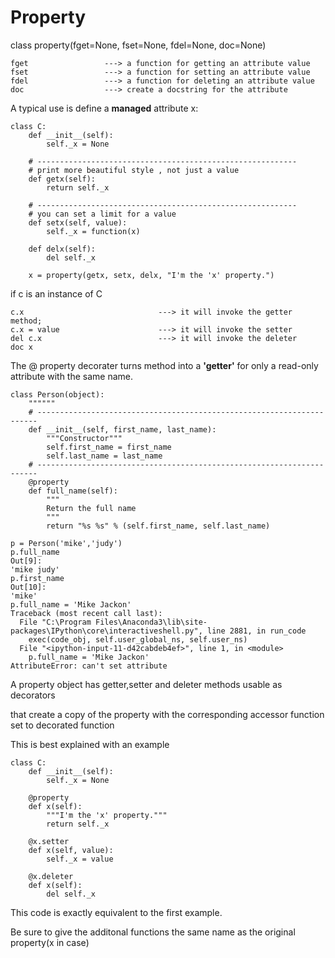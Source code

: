 # Property
class property(fget=None, fset=None, fdel=None, doc=None)
```
fget                 ---> a function for getting an attribute value
fset                 ---> a function for setting an attribute value
fdel                 ---> a function for deleting an attribute value
doc                  ---> create a docstring for the attribute
```
A typical use is define a **managed** attribute x:
```
class C:
    def __init__(self):
        self._x = None
        
    # ----------------------------------------------------------
    # print more beautiful style , not just a value
    def getx(self):
        return self._x
        
    # ----------------------------------------------------------
    # you can set a limit for a value
    def setx(self, value):
        self._x = function(x)

    def delx(self):
        del self._x

    x = property(getx, setx, delx, "I'm the 'x' property.")

```
if c is an instance of C  
```
c.x                              ---> it will invoke the getter method;
c.x = value                      ---> it will invoke the setter
del c.x                          ---> it will invoke the deleter
doc x                            
```

The  @ property  decorater turns method into a **'getter'** for only a read-only attribute with the same name.

```
class Person(object):
    """"""
    # ----------------------------------------------------------------------
    def __init__(self, first_name, last_name):
        """Constructor"""
        self.first_name = first_name
        self.last_name = last_name
    # ----------------------------------------------------------------------
    @property
    def full_name(self):
        """
        Return the full name
        """
        return "%s %s" % (self.first_name, self.last_name)
```
```
p = Person('mike','judy')
p.full_name
Out[9]: 
'mike judy'
p.first_name
Out[10]: 
'mike'
p.full_name = 'Mike Jackon'
Traceback (most recent call last):
  File "C:\Program Files\Anaconda3\lib\site-packages\IPython\core\interactiveshell.py", line 2881, in run_code
    exec(code_obj, self.user_global_ns, self.user_ns)
  File "<ipython-input-11-d42cabdeb4ef>", line 1, in <module>
    p.full_name = 'Mike Jackon'
AttributeError: can't set attribute

```
A property object has getter,setter and deleter methods usable as decorators

that create a copy of the property with the corresponding accessor function set to decorated function

This is best explained with an example
```
class C:
    def __init__(self):
        self._x = None

    @property
    def x(self):
        """I'm the 'x' property."""
        return self._x

    @x.setter
    def x(self, value):
        self._x = value

    @x.deleter
    def x(self):
        del self._x

```
This code is exactly equivalent to the first example.

Be sure to give the additonal functions  the same name as the original property(x in case)







